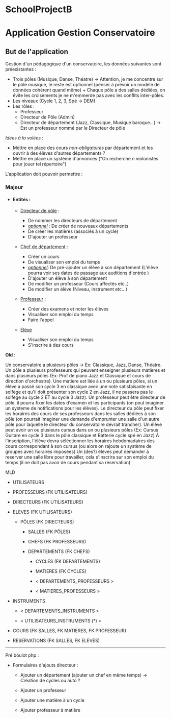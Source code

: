 # SchoolProjectB

# Application Gestion Conservatoire

## But de l'application

Gestion d'un pédagogique d'un conservatoire, les données suivantes sont préexistantes :

- Trois pôles (Musique, Danse, Théatre) -> Attention, je me concentre sur le pôle musique, le reste est optionnel (penser à prévoir un modèle de données cohérent quand même) + Chaque pôle a des salles dédiées, on évite les croisements je ne m'emmerde pas avec les conflits inter-pôles.
- Les niveaux (Cycle 1, 2, 3, Spé -> DEM)
- Les rôles :
  - Professeur
  - Directeur de Pôle (Admin)
  - Directeur de département (Jazz, Classique, Musique baroque...) -> Est un professeur nommé par le Directeur de pôle

*Idées à la volées* :

- Mettre en place des cours *non-obligatoires* par département et les ouvrir à des élèves d'autres départements ?
- Mettre en place un système d'annonces ("On recherche n violonistes pour jouer tel répertoire")

L'application doit pouvoir permettre :

### Majeur

- #### Entités :
  
  - <u>Directeur de pôle</u> :
    
    - De nommer les directeurs de département
    - <u>*optionnel*</u> : De créer de nouveaux départements
    - De créer les matières (associés à un cycle)
    - D'ajouter un professeur
  
  - <u>Chef de département</u> :
    
    - Créer un cours 
    - De visualiser son emploi du temps
    - <u>*optionnel*</u>: De pré-ajouter un élève à son département (L'élève pourra voir ses dates de passage aux auditions d'entrée )
    - D'ajouter un élève à son département
    - De modifier un professeur (Cours affectés etc..)
    - De modifier un élève (Niveau, instrument etc...)
  
  - <u>Professeur</u> :
    
    - Créer des examens et noter les élèves
    - Visualiser son emploi du temps
    - Faire l'appel
  
  - <u>Elève</u>
    
    - Visualiser son emploi du temps
    - S'inscrire à des cours

**Old** :

Un conservatoire a plusieurs pôles -> Ex: Classique,  Jazz, Danse, Théatre. Un pôle a plusieurs professeurs qui peuvent  enseigner plusieurs matières et dans plusieurs pôles (Ex: Prof de piano Jazz et Classique et cours de direction d'orchestre). Une matière est  liée à un ou plusieurs pôles, si un élève a passé son cycle 3 en classique avec une note satisfaisante en solfège et qu'il doit présenter son cycle 2 en Jazz, il ne passera pas le solfège au cycle 2 ET au  cycle 3 Jazz). Un professeur peut être directeur de pôle, il pourra fixer les dates d'examen et les participants (on peut imaginer un systeme de  notifications pour les élèves). Le directeur du pôle peut fixer les horaires des cours de ses professeurs dans les salles dédiées à son pôle (on pourrait imaginer une demande d'emprunter une salle d'un autre pôle pour laquelle le  directeur du conservatoire devrait trancher). Un élève peut avoir un ou plusieurs cursus dans un ou plusieurs pôles  (Ex: Cursus Guitare en cycle 3 dans le pôle classique et Batterie cycle spé en Jazz) À l'inscription, l'élève devra séléctionner les horaires hebdomadaires  des cours correspondant à son cursus (ou alors on rajoute un système de  groupes avec horaires imposées) Un (des?) élèves peut demander à reserver une salle libre pour  travailler, cela s'inscrira sur son emploi du temps (il ne doit pas avoir de cours pendant sa reservation)

MLD

- UTILISATEURS

- PROFESSEURS (FK UTILISATEURS)

- DIRECTEURS (FK UTILISATEURS)

- ELEVES (FK UTILISATEURS)
  
  - PÔLES (FK DIRECTEURS)
    
    - SALLES (FK PÔLES)
    
    - CHEFS (FK PROFESSEURS)
    
    - DEPARTEMENTS (FK CHEFS)
      
      - CYCLES (FK DEPARTEMENTS)
      
      - MATIERES (FK CYCLES)
      
      - < DEPARTEMENTS_PROFESSEURS >
      
      - < MATIERES_PROFESSEURS >

- INSTRUMENTS
  
  - < DEPARTEMENTS_INSTRUMENTS >
  
  - < UTILISATEURS_INSTRUMENTS (*) >

- COURS (FK SALLES, FK MATIERES, FK PROFESSEUR)

- RESERVATIONS (FK SALLES, FK ELEVES)

----

Pré boulot php :

- Formulaires d'ajouts directeur :
  
  - Ajouter un département (ajouter un chef en même temps) -> Création de cycles ou auto ?
  
  - Ajouter un professeur
  
  - Ajouter une matière à un cycle
  
  - Ajouter professeur à matière
